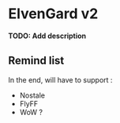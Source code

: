 # ElvenGard v2

**TODO: Add description**

## Remind list

In the end, will have to support :
- Nostale
- FlyFF
- WoW ?
